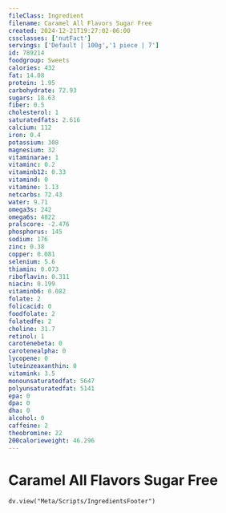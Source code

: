```yaml
---
fileClass: Ingredient
filename: Caramel All Flavors Sugar Free
created: 2024-12-21T19:27:02-06:00
cssclasses: ['nutFact']
servings: ['Default | 100g','1 piece | 7']
id: 789214
foodgroup: Sweets
calories: 432
fat: 14.08
protein: 1.95
carbohydrate: 72.93
sugars: 18.63
fiber: 0.5
cholesterol: 1
saturatedfats: 2.616
calcium: 112
iron: 0.4
potassium: 308
magnesium: 32
vitaminarae: 1
vitaminc: 0.2
vitaminb12: 0.33
vitamind: 0
vitamine: 1.13
netcarbs: 72.43
water: 9.71
omega3s: 242
omega6s: 4822
pralscore: -2.476
phosphorus: 145
sodium: 176
zinc: 0.38
copper: 0.081
selenium: 5.6
thiamin: 0.073
riboflavin: 0.311
niacin: 0.199
vitaminb6: 0.082
folate: 2
folicacid: 0
foodfolate: 2
folatedfe: 2
choline: 31.7
retinol: 1
carotenebeta: 0
carotenealpha: 0
lycopene: 0
luteinzeaxanthin: 0
vitamink: 3.5
monounsaturatedfat: 5647
polyunsaturatedfat: 5141
epa: 0
dpa: 0
dha: 0
alcohol: 0
caffeine: 2
theobromine: 22
200calorieweight: 46.296
---
```


# Caramel All Flavors Sugar Free

```dataviewjs
dv.view("Meta/Scripts/IngredientsFooter")
```